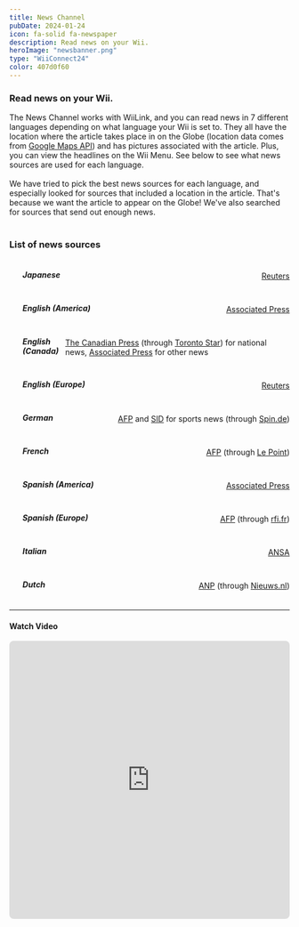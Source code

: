 ```yaml
---
title: News Channel
pubDate: 2024-01-24
icon: fa-solid fa-newspaper
description: Read news on your Wii.
heroImage: "newsbanner.png"
type: "WiiConnect24"
color: 407d0f60
---
```


### Read news on your Wii.

The News Channel works with WiiLink, and you can read news in 7 different languages depending on what
language your Wii is set to. They all have the location where the article takes place in on the Globe
(location data comes from <a href="https://developers.google.com/maps/">Google Maps API</a>) and has
pictures associated with the article. Plus, you can view the headlines on the Wii Menu. See below to see
what news sources are used for each language.
<br>
<br>
We have tried to pick the best news sources for each language, and especially looked for sources that
included a location in the article. That's because we want the article to appear on the Globe! We've also
searched for sources that send out enough news.
<br>
<br>

### List of news sources

<div class="row center">
			<ul class="collection with-header">
				<li style="display:flex; align-items:center; justify-content:space-between;">
					<h5>Japanese</h5>
					<a href="https://jp.reuters.com">Reuters</a>
				</li>
				<li style="display:flex; align-items:center; justify-content:space-between;">
					<h5>English (America)</h5>
					<a href="https://apnews.com">Associated Press</a>
				</li>
				<li style="display:flex; align-items:center; justify-content:space-between;">
					<h5>English (Canada)</h5>
					<div>
					<a href="https://www.thecanadianpress.com">The Canadian Press</a> (through <a
						href="https://thestar.com">Toronto Star</a>) for national news, <a
						href="https://apnews.com">Associated Press</a> for other news
						</div>
				</li>
				<li style="display:flex; align-items:center; justify-content:space-between;">
					<h5>English (Europe)</h5>
					<a href="https://uk.reuters.com">Reuters</a>
				</li>
				<li style="display:flex; align-items:center; justify-content:space-between;">
					<h5>German</h5>
					<div>
					<a href="https://www.afp.com/de">AFP</a> and <a href="https://sid.de">SID</a> for sports news
					(through <a href="https://spin.de">Spin.de</a>)
					</div>
				</li>
				<li style="display:flex; align-items:center; justify-content:space-between;">
					<h5>French</h5>
					<div>
					<a href="https://www.afp.com/fr">AFP</a> (through <a href="http://www.lepoint.fr">Le Point</a>)
					</div>
				</li>
				<li style="display:flex; align-items:center; justify-content:space-between;">
					<h5>Spanish (America)</h5>
					<a href="https://apnews.com">Associated Press</a>
				</li>
				<li style="display:flex; align-items:center; justify-content:space-between;">
					<h5>Spanish (Europe)</h5>
					<div>
					<a href="https://www.afp.com/es">AFP</a> (through <a href="https://rfi.fr">rfi.fr</a>)
					</div>
				</li>
				<li style="display:flex; align-items:center; justify-content:space-between;">
					<h5>Italian</h5>
					<a href="http://www.ansa.it">ANSA</a>
				</li>
				<li style="display:flex; align-items:center; justify-content:space-between;">
					<h5>Dutch</h5>
					<div>
					<a href="https://www.anp.nl">ANP</a> (through <a href="https://nieuws.nl">Nieuws.nl</a>)
					</div>
				</li>
			</ul>
		</div>
<hr>
<h4><i class="fab fa-youtube" aria-hidden="true"></i> Watch Video</h4>
<iframe src="https://www.youtube.com/embed/zYnexF8UCK0" frameborder="0" style="border-radius:8px;" width="100%" height="500" allow="autoplay; encrypted-media" allowfullscreen></iframe>
